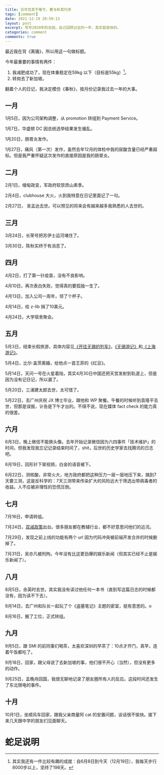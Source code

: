 ```yaml
---
title: 日月忽其不奄兮，春与秋其代序
tags: [comment]
date: 2021-12-19 20:59:13
layout: post
excerpt: 写写2020年的总结。自己回顾过去的一年，其实挺愉快的。
categories: comment
comments: true
---
```


最近我在背《离骚》，所以用这一句做标题。

今年最重要的事情有两件：

1. 我减肥成功了，现在体重稳定在59kg 以下（目标是55kg）[^1]。
2. 转岗去了新加坡。

翻着个人的日记，我决定模仿《春秋》，按月份记录我过去一年的大事。

## 一月

1月5日，因为公司架构调整，从 promotion 转组到 Payment Service。 

1月7日，华盛顿 DC 因总统选举结果发生骚乱。

1月20日，肠胃炎发作。

1月27日，痛风（第一次）发作，虽然去年12月的体检中我的尿酸含量已经严重超标。但是我严重怀疑这次发作的直接原因是我的肠胃炎。

## 二月

2月1日，缅甸政变，军政府软禁昂山素季。

2月4日，clubhouse 大火，火到我特意在日记里面记了一句。

2月27日， 吴孟达去世。可以预见的将来会有越来越多我熟悉的人去世的。

## 三月

3月24日，长荣号把苏伊士运河堵住了。

3月30日，陈秋实终于有消息了。

## 四月

4月2日，打了第一针疫苗，没有不良影响。

4月10日，再次表白失败，觉得真的要孤独一生了。

4月13日，加入公司一周年，领了个杯子。

4月14日，给 z-lib 捐了10美元。

4月24日，大学宿舍聚会。

## 五月

5月3日，结束长假旅游，具体内容见[《开往无锡的列车》](https://zhangyet.github.io/archivers/the-train-to-wuxi)，[《无锡游记》](https://zhangyet.github.io/archivers/the-train-to-wuxi)和[《上海游记》](https://zhangyet.github.io/archivers/shanghai)。

5月4日，比尔·盖茨离婚，给他点一首王菲的《红豆》。

5月14日，天问一号在火星着陆，其实4月30日中国还把天宫发射到轨道上，但是因为没有记日记，所以漏了。

5月20日，三浦建太郎去世，太可惜了。

5月22日，去广州庆祝 JX 博士毕业，跟他和 WP 聚餐。午餐的时候听到袁隆平去世，但那是误报，讣告是下午才出的。不得不说，现在媒体 fact check 的能力真的很差。

## 六月

6月3日，晚上微信不能换头像。去年开始记录微信因为六四事件「技术维护」的时间，但我发现我忘记记录结束时间了，shit，后世的历史学家去找腾讯的日志吧。

6月19日，回形针下架视频，白金的语音被下。

6月22日，测核酸，非常火大，地方政府都把这种压力一层一层地压下来，搞到7天要三测，这是反科学的：7天三测带来传染扩大的风险远大于筛选出带病毒者的收益。人不应被非理性的恐慌压倒。

## 七月

7月16日，申请转组。

7月24日，[双减政策](http://www.gov.cn/zhengce/2021-07/24/content_5627132.htm)出台。很多朋友都在教辅行业，都不好意思问他们的近况。

7月29日，发现之前上线的功能有两个 url 因为代码冲突被前端开发合并的时候删掉了。

7月31日，吴亦凡被刑拘。今年没有比这更劲爆的娱乐新闻（但其实已经不止是娱乐新闻了）。

## 八月

8月5日，余英时去世。其实我没有读过他任何一本书（直到写这篇日志的时候都没有，因为读不下去）。

8月14日，去广州和队长一起玩了个《盗墓笔记》主题的密室，挺有意思的。o

8月16日，搬了工位，正式转组。

## 九月

9月5日，跟 SMI 的前同事们喝茶，太喜欢深圳的早茶了：10点才开门，真早，连着午饭都吃了。

9月18日，回家，跟父母说了去新加坡的事，他们很不开心（当然），但没有更多的动作。

9月25日，孟晚舟回国，我很无聊地记录了朋友圈所有人的反应。这段时间还发生了东北限电的事件。

## 十月

10月1日，坐顺风车回家，跟我父亲商量阿 cat 的安置问题，谈话很不愉快。接下来几天跟中学的朋友们见面聊天。


# 蛇足说明

[^1]: 其实我还有一件比较有趣的成就：自6月8日到今天（12月19日），我每天步行8000步以上，坚持了198天。